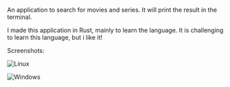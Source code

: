 An application to search for movies and series. It will print the result in the terminal.

I made this application in Rust, mainly to learn the language. It is challenging to learn this language, but i like it!

Screenshots:

![Linux](/../main/screenshots/peek.gif?raw=true")

![Windows](/../main/screenshots/windows.gif?raw=true")